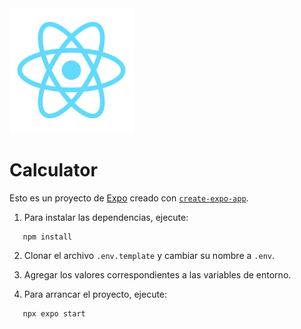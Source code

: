 <img alt="Logo de React Native" src="./assets/images/react-logo@3x.png" height=200 width=200 />

# Calculator

Esto es un proyecto de [Expo](https://expo.dev) creado con [`create-expo-app`](https://www.npmjs.com/package/create-expo-app).

1. Para instalar las dependencias, ejecute:

```
   npm install
```

2. Clonar el archivo `.env.template` y cambiar su nombre a `.env`.

3. Agregar los valores correspondientes a las variables de entorno.

4. Para arrancar el proyecto, ejecute:

```
   npx expo start
```
